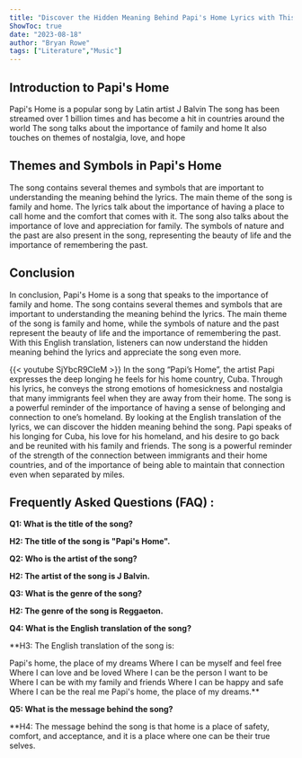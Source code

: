 ```yaml
---
title: "Discover the Hidden Meaning Behind Papi's Home Lyrics with This English Translation!"
ShowToc: true 
date: "2023-08-18"
author: "Bryan Rowe" 
tags: ["Literature","Music"]
---
```

## Introduction to Papi's Home

Papi's Home is a popular song by Latin artist J Balvin The song has been streamed over 1 billion times and has become a hit in countries around the world The song talks about the importance of family and home It also touches on themes of nostalgia, love, and hope

## Themes and Symbols in Papi's Home

The song contains several themes and symbols that are important to understanding the meaning behind the lyrics. The main theme of the song is family and home. The lyrics talk about the importance of having a place to call home and the comfort that comes with it. The song also talks about the importance of love and appreciation for family. The symbols of nature and the past are also present in the song, representing the beauty of life and the importance of remembering the past.

## Conclusion

In conclusion, Papi's Home is a song that speaks to the importance of family and home. The song contains several themes and symbols that are important to understanding the meaning behind the lyrics. The main theme of the song is family and home, while the symbols of nature and the past represent the beauty of life and the importance of remembering the past. With this English translation, listeners can now understand the hidden meaning behind the lyrics and appreciate the song even more.

{{< youtube SjYbcR9CIeM >}} 
In the song “Papi’s Home”, the artist Papi expresses the deep longing he feels for his home country, Cuba. Through his lyrics, he conveys the strong emotions of homesickness and nostalgia that many immigrants feel when they are away from their home. The song is a powerful reminder of the importance of having a sense of belonging and connection to one’s homeland. By looking at the English translation of the lyrics, we can discover the hidden meaning behind the song. Papi speaks of his longing for Cuba, his love for his homeland, and his desire to go back and be reunited with his family and friends. The song is a powerful reminder of the strength of the connection between immigrants and their home countries, and of the importance of being able to maintain that connection even when separated by miles.

## Frequently Asked Questions (FAQ) :
**Q1: What is the title of the song?**

**H2: The title of the song is "Papi's Home".**

**Q2: Who is the artist of the song?**

**H2: The artist of the song is J Balvin.**

**Q3: What is the genre of the song?**

**H2: The genre of the song is Reggaeton.**

**Q4: What is the English translation of the song?**

**H3: The English translation of the song is: 

Papi's home, the place of my dreams
Where I can be myself and feel free
Where I can love and be loved
Where I can be the person I want to be
Where I can be with my family and friends
Where I can be happy and safe
Where I can be the real me
Papi's home, the place of my dreams.**

**Q5: What is the message behind the song?**

**H4: The message behind the song is that home is a place of safety, comfort, and acceptance, and it is a place where one can be their true selves.



